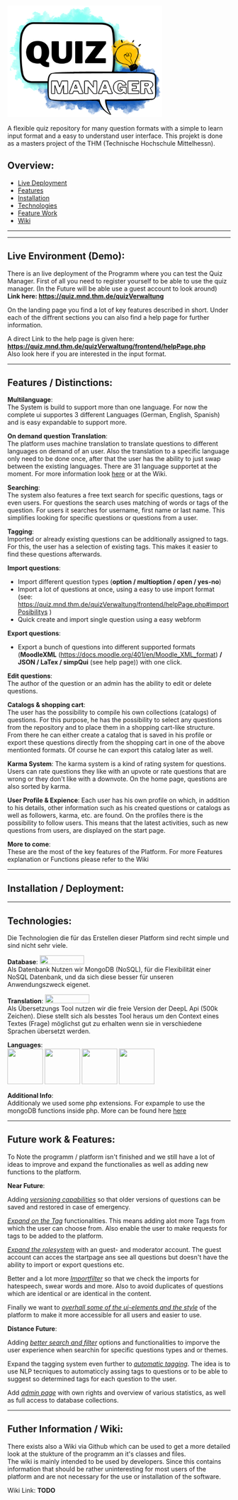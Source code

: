 <img src="media/logoQuizManagerTransparent2.png"  width="350" height="250">

A flexible quiz repository for many question formats with a simple to learn input format and a easy to understand user interface. This projekt is done as a masters project of the THM (Technische Hochschule Mittelhessn).

## Overview: 
- [Live Deployment](#live-environment-demo)
- [Features](#features--distinctions)
- [Installation](#installation--deployment)
- [Technologies](#technologies)
- [Feature Work](#future-work--features)
- [Wiki](#futher-information--wiki)

---
---
## Live Environment (Demo):
There is an live deployment of the Programm where you can test the Quiz Manager. First of all you need to register yourself to be able to use the quiz manager. (In the Future will be able use a guest account to look around) <br>
**Link here: https://quiz.mnd.thm.de/quizVerwaltung**

On the landing page you find a lot of key features described in short. Under each of the diffrent sections you can also find a help page for further information. 

A direct Link to the help page is given here: **https://quiz.mnd.thm.de/quizVerwaltung/frontend/helpPage.php** <br> Also look here if you are interested in the input format.

---

## Features / Distinctions:
**Multilanguage**: <br>
The System is build to support more than one language. For now the complete ui supportes 3 different Languages (German, English, Spanish) and is easy expandable to support more. 

**On demand question Translation**: <br>
The platform uses machine translation to translate questions to different languages on demand of an user. Also the translation to a specific language only need to be done once, after that the user has the ability to just swap between the existing languages. There are 31 language supportet at the moment. For more information look [here](#technologies) or at the Wiki.

**Searching**: <br>
The system also features a free text search for specific questions, tags or even users. For questions the search uses matching of words or tags of the question. For users it searches for username, first name or last name. This simplifies looking for specific questions or questions from a user.

**Tagging**: <br>
Imported or already existing questions can be additionally assigned to tags. For this, the user has a selection of existing tags. This makes it easier to find these questions afterwards.



**Import questions**:
- Import different question types (**option / multioption / open / yes-no**)
- Import a lot of questions at once, using a easy to use import format (see: https://quiz.mnd.thm.de/quizVerwaltung/frontend/helpPage.php#importPosibilitys )
- Quick create and import single question using a easy webform

**Export questions**:
- Export a bunch of questions into different supported formats (**MoodleXML** (https://docs.moodle.org/401/en/Moodle_XML_format) **/ JSON / LaTex / simpQui** (see help page)) with one click.

**Edit questions**: <br>
The author of the question or an admin has the ability to edit or delete questions.

**Catalogs & shopping cart**: <br>
The user has the possibility to compile his own collections (catalogs) of questions. For this purpose, he has the possibility to select any questions from the repository and to place them in a shopping cart-like structure. From there he can either create a catalog that is saved in his profile or export these questions directly from the shopping cart in one of the above mentionted formats. Of course he can export this catalog later as well. 

**Karma System**:
The karma system is a kind of rating system for questions. Users can rate questions they like with an upvote or rate questions that are wrong or they don't like with a downvote. On the home page, questions are also sorted by karma.

**User Profile & Expience**:
Each user has his own profile on which, in addition to his details, other information such as his created questions or catalogs as well as followers, karma, etc. are found.
On the profiles there is the possibility to follow users. This means that the latest activities, such as new questions from users, are displayed on the start page.

**More to come**: <br>
These are the most of the key features of the Platform. For more Features explanation or Functions please refer to the Wiki

---
## Installation / Deployment:

---
## Technologies:
Die Technologien die für das Erstellen dieser Platform sind recht simple und sind nicht sehr viele. 

**Database**:
<img src="https://upload.wikimedia.org/wikipedia/commons/9/93/MongoDB_Logo.svg"  width="100" height="20"> <br>
Als Datenbank Nutzen wir MongoDB (NoSQL), für die Flexibilität einer NoSQL Datenbank, und da sich diese besser für unseren Anwendungszweck eigenet.

**Translation**:
<img src="https://upload.wikimedia.org/wikipedia/commons/e/ed/DeepL_logo.svg"  width="100" height="20"> <br>
Als Übersetzungs Tool nutzen wir die freie Version der DeepL Api (500k Zeichen). Diese stellt sich als besstes Tool heraus um den Context eines Textes (Frage) möglichst gut zu erhalten wenn sie in verschiedene Sprachen übersetzt werden.

**Languages**: <br>
<img src="https://upload.wikimedia.org/wikipedia/commons/2/27/PHP-logo.svg"  width="80" height="80">
<img src="https://upload.wikimedia.org/wikipedia/commons/b/ba/Javascript_badge.svg"  width="80" height="80">
<img src="https://upload.wikimedia.org/wikipedia/commons/d/d5/CSS3_logo_and_wordmark.svg"  width="80" height="80">
<img src="https://upload.wikimedia.org/wikipedia/commons/b/b2/Bootstrap_logo.svg"  width="80" height="80">

**Additional Info**: <br>
Additionaly we used some php extensions. For expample to use the mongoDB functions inside php. More can be found here [here](#futher-information--wiki)

---
## Future work & Features:
To Note the programm / platform isn't finished and we still have a lot of ideas to improve and expand the functionalies as well as adding new functions to the platform.

**Near Future**:

Adding <ins>*versioning capabilities*</ins> so that older versions of questions can be saved and restored in case of emergency.

<ins>*Expand on the Tag*</ins> functionalities. This means adding alot more Tags from which the user can choose from. Also enable the user to make requests for tags to be added to the platform.

<ins>*Expand the rolesystem*</ins> with an guest- and moderator account. The guest account can acces the startpage ans see all questions but doesn't have the ability to import or export questions etc.

Better and a lot more <ins>*Importfilter*</ins> so that we check the imports for hatespeech, swear words and more. Also to avoid duplicates of questions which are identical or are identical in the content.

Finally we want to <ins>*overhall some of the ui-elements and the style*</ins> of the platform to make it more accessible for all users and easier to use. 

**Distance Future**:

Adding <ins>*better search and filter*</ins> options and functionalities to imporve the user experience when searchin for specific questions types and or themes.

Expand the tagging system even further to <ins>*automatic tagging*</ins>. The idea is to use NLP tecniques to automaticcly assing tags to questions or to be able to suggest so determined tags for each question to the user.

Add <ins>*admin page*</ins> with own rights and overview of various statistics, as well as full access to database collections.

---
## Futher Information / Wiki: 
There exists also a Wiki via Github which can be used to get a more detailed look at the stukture of the programm an it's classes and files. <br>
The wiki is mainly intended to be used by developers. Since this contains information that should be rather uninteresting for most users of the platform and are not necessary for the use or installation of the software.

Wiki Link: **TODO**





 
